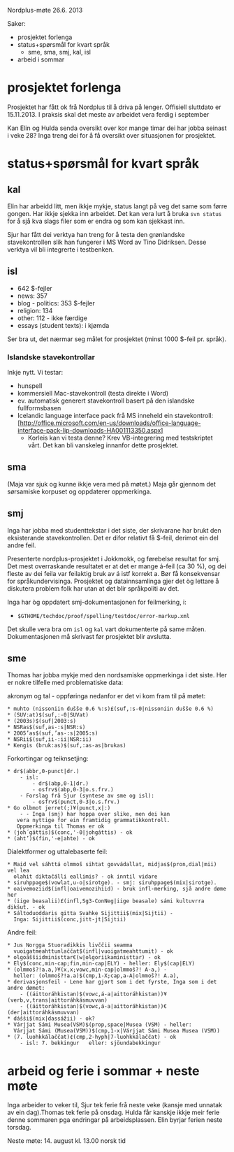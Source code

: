 Nordplus-møte 26.6. 2013

Saker:
* prosjektet forlenga
* status+spørsmål for kvart språk
    - sme, sma, smj, kal, isl
* arbeid i sommar

# prosjektet forlenga

Prosjektet har fått ok frå Nordplus til å driva på lenger. Offisiell sluttdato er 15.11.2013. I praksis skal det meste av arbeidet vera ferdig i september

Kan Elin og Hulda senda oversikt over kor mange timar dei har jobba seinast i veke 28? Inga treng dei for å få oversikt over situasjonen for prosjektet.

# status+spørsmål for kvart språk

## kal

Elin har arbeidd litt, men ikkje mykje, status langt på veg det same som førre gongen. Har ikkje sjekka inn arbeidet. Det kan vera lurt å bruka `svn status` for å sjå kva slags filer som er endra og som kan sjekkast inn.

Sjur har fått dei verktya han treng for å testa den grønlandske stavekontrollen slik han fungerer i MS Word av Tino Didriksen. Desse verktya vil bli integrerte i testbenken.

## isl

* 642 $-fejler 
* news: 357
* blog - politics: 353 $-fejler
* religion: 134
* other: 112 - ikke færdige
* essays (student texts): i kjømda

Ser bra ut, det nærmar seg målet for prosjektet (minst 1000 $-feil pr. språk).

### Islandske stavekontrollar

Inkje nytt. Vi testar:

* hunspell
* kommersiell Mac-stavekontroll (testa direkte i Word)
* ev. automatisk generert stavekontroll basert på den islandske fullformsbasen
* Icelandic language interface pack frå MS inneheld ein stavekontroll:
  [http://office.microsoft.com/en-us/downloads/office-language-interface-pack-lip-downloads-HA001113350.aspx]
    - Korleis kan vi testa denne? Krev VB-integrering med testskriptet vårt. Det
   kan bli vanskeleg innanfor dette prosjektet.

## sma

(Maja var sjuk og kunne ikkje vera med på møtet.)
Maja går gjennom det sørsamiske korpuset og oppdaterer oppmerkinga.

## smj

Inga har jobba med studenttekstar i det siste, der skrivarane har brukt den eksisterande stavekontrollen. Det er difor relativt få $-feil, derimot ein del andre feil.

Presenterte nordplus-prosjektet i Jokkmokk, og førebelse resultat for smj. Det mest overraskande resultatet er at det er mange á-feil (ca 30 %), og dei fleste av dei feila var feilaktig bruk av á istf korrekt a. Bør få konsekvensar for språkundervisinga. Prosjektet og datainnsamlinga gjer det òg lettare å diskutera problem folk har utan at det blir språkpoliti av det.

Inga har òg oppdatert smj-dokumentasjonen for feilmerking, i:

* `$GTHOME/techdoc/proof/spelling/testdoc/error-markup.xml`

Det skulle vera bra om `isl` og `kal` vart dokumenterte på same måten. Dokumentasjonen må skrivast før prosjektet blir avslutta.

## sme

Thomas har jobba mykje med den nordsamiske oppmerkinga i det siste. Her er nokre
tilfelle med problematiske data:

akronym og tal - oppføringa nedanfor er det vi kom fram til på møtet:

```
* muhto (nissoniin dušše 0.6 %:s)£(suf,:s-0|nissoniin dušše 0.6 %)
* (SUV:at)$(suf,:-0|SUVat)
* (2003s)$(suf|2003:s)
* NSRas$(suf,as-:s|NSR:s) 
* 2005’as$(suf,’as-:s|2005:s)
* NSRii$(suf,ii-:ii|NSR:ii) 
* Kengis (bruk:as)$(suf,:as-as|brukas)
```

Forkortingar og teiknsetjing:
```
* dr$(abbr,0-punct|dr.)
    - isl:
        - dr$(abp,0-1|dr.)
        - osfrv$(abp,0-3|o.s.frv.)
    - Forslag frå Sjur (syntese av sme og isl):
        - osfrv$(punct,0-3|o.s.frv.)
* Go olbmot jerret(;)¥(punct,x|:)
    - - Inga (smj) har hoppa over slike, men dei kan
   vera nyttige for ein framtidig grammatikkontroll.
   Oppmerkinga til Thomas er ok
* (joh´gáttis)$(conc,'-0|johgáttis) - ok
* (aht’)$(fin,'-e|ahte) - ok
```

Dialektformer og uttalebaserte feil:
```
* Maid vel sáhttá olmmoš sihtat govvádallat, midjas$(pron,dial|mii) vel lea
  olahit diktačálli eallimis? - ok inntil vidare
* siruhppage$(vowlat,u-o|sirotge). - smj: siruhppage$(mix|sirotge).
* oaivemoziid$(infl|oaivemozihiid) - bruk infl-merking, sjå andre døme her
* (iige beasalii)£(infl,Sg3-ConNeg|iige beasale) sámi kultuvrra dikšut. - ok
* Sáltoduoddaris gitta Svahke Sijittii$(mix|Sijtii) -
  Inga: Sijittii$(conc,jitt-jt|Sijtii)
```

Andre feil:
```
* Jus Norgga Stuoradikkis livččii seamma
  vuoigatmeahttunlaččat$(infl|vuoigatmeahttumit) - ok
* olgoáššiidministtar€(w|olgoriikaministtar) - ok
* Ely$(conc,min-cap;fin,min-cap|ELY) - heller: Ely$(cap|ELY)
* (olmmoš?!a.a,)¥(x,x;vowc,min-cap|olmmoš?! A-a,) -
  heller: (olmmoš?!a.a)$(cmp,1-X;cap,a-A|olmmoš?! A.a),
* derivasjonsfeil - Lene har gjort som i det fyrste, Inga som i det andre dømet:
    - ((áittoráhkistan)$(vowc,á-a|aittoráhkistan))¥(verb,v,trans|aittoráhkásmuvvan)
    - ((áittoráhkistan)$(vowc,á-a|aittoráhkistan))€(der|aittoráhkásmuvvan)
* dášši$(mix|dassážii) - ok?
* Várjjat Sámi Musea(VSM)$(prop,space|Musea (VSM) - heller:
  Várjjat Sámi (Musea(VSM))$(cmp,1-x|Várjjat Sámi Musea Musea (VSM))
* (7. luohkkálaččat)¢(cmp,2-hyph|7-luohkkálaččat) - ok
    - isl: 7. bekkingur   eller: sjöundabekkingur
```

# arbeid og ferie i sommar + neste møte

Inga arbeider to veker til, Sjur tek ferie frå neste veke (kansje med unnatak av ein dag).Thomas tek ferie på onsdag. Hulda får kanskje ikkje meir ferie denne sommaren pga endringar på arbeidsplassen. Elin byrjar ferien neste torsdag.

Neste møte: 14. august kl. 13.00 norsk tid

